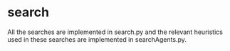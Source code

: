 # search
All the searches are implemented in search.py and the relevant heuristics used in these searches are implemented in searchAgents.py.
